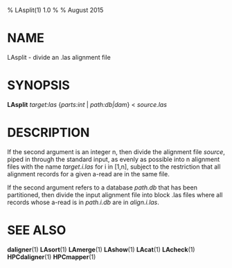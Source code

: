 % LAsplit(1) 1.0
%
% August 2015

# NAME

LAsplit - divide an .las alignment file

# SYNOPSIS

**LAsplit** *target:las* {*parts:int* | *path:db|dam*} < *source.las*

# DESCRIPTION

If the second argument is an integer n, then divide the alignment file
*source*, piped in through the standard input, as evenly as possible into n
alignment files with the name *target.i.las* for i in [1,n], subject to the
restriction that all alignment records for a given a-read are in the same file.

If the second argument refers to a database *path.db* that has been
partitioned, then divide the input alignment file into block .las files where
all records whose a-read is in *path.i.db* are in *align.i.las*.

# SEE ALSO

**daligner**(1)
**LAsort**(1)
**LAmerge**(1)
**LAshow**(1)
**LAcat**(1)
**LAcheck**(1)
**HPCdaligner**(1)
**HPCmapper**(1)
